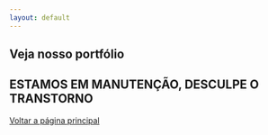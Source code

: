 ```yaml
---
layout: default
---
```


## Veja nosso portfólio

## ESTAMOS EM MANUTENÇÃO, DESCULPE O TRANSTORNO

[Voltar a página principal](./)

